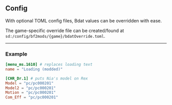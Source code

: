 ## Config

With optional TOML config files, Bdat values can be overridden with ease.

The game-specific override file can be created/found at `sd:/config/bf2mods/{game}/bdatOverride.toml`.

---

### Example

```toml
[menu_ms.1610] # replaces loading text
name = "Loading (modded)"

[CHR_Dr.1] # puts Nia's model on Rex
Model = "pc/pc000201"
Model2 = "pc/pc000201"
Motion = "pc/pc000201"
Com_Eff = "pc/pc000201"
```